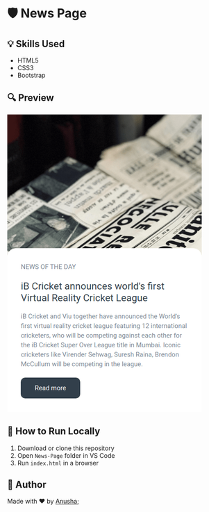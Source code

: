 # 🛡️ News Page

## 💡 Skills Used
- HTML5
- CSS3
- Bootstrap

## 🔍 Preview
![Login Preview](./news-v2.png)

## 📸 How to Run Locally
1. Download or clone this repository
2. Open `News-Page` folder in VS Code
3. Run `index.html` in a browser

## 🙌 Author
Made with ❤️ by [Anusha](https://github.com/anushavalluri22);